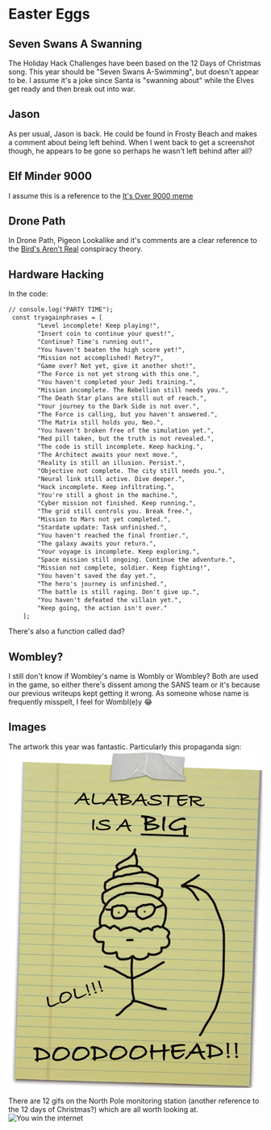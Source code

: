 # Easter Eggs

## Seven Swans A Swanning
The Holiday Hack Challenges have been based on the 12 Days of Christmas song. This year should be
"Seven Swans A-Swimming", but doesn't appear to be. I assume it's a joke since Santa is "swanning
about" while the Elves get ready and then break out into war.

## Jason
As per usual, Jason is back. He could be found in Frosty Beach and makes a comment about being left
behind. When I went back to get a screenshot though, he appears to be gone so perhaps he wasn't left
behind after all?

## Elf Minder 9000
I assume this is a reference to the [It's Over 9000 meme](https://knowyourmeme.com/memes/its-over-9000)

## Drone Path
In Drone Path, Pigeon Lookalike and it's comments are a clear reference to the
[Bird's Aren't Real](https://knowyourmeme.com/memes/birds-arent-real) conspiracy theory.

## Hardware Hacking
In the code:
```
// console.log("PARTY TIME");
 const tryagainphrases = [
    	"Level incomplete! Keep playing!",
    	"Insert coin to continue your quest!",
    	"Continue? Time's running out!",
    	"You haven't beaten the high score yet!",
    	"Mission not accomplished! Retry?",
    	"Game over? Not yet, give it another shot!",
    	"The Force is not yet strong with this one.",
    	"You haven't completed your Jedi training.",
    	"Mission incomplete. The Rebellion still needs you.",
    	"The Death Star plans are still out of reach.",
    	"Your journey to the Dark Side is not over.",
    	"The Force is calling, but you haven't answered.",
    	"The Matrix still holds you, Neo.",
    	"You haven't broken free of the simulation yet.",
    	"Red pill taken, but the truth is not revealed.",
    	"The code is still incomplete. Keep hacking.",
    	"The Architect awaits your next move.",
    	"Reality is still an illusion. Persist.",
    	"Objective not complete. The city still needs you.",
    	"Neural link still active. Dive deeper.",
    	"Hack incomplete. Keep infiltrating.",
    	"You're still a ghost in the machine.",
    	"Cyber mission not finished. Keep running.",
    	"The grid still controls you. Break free.",
    	"Mission to Mars not yet completed.",
    	"Stardate update: Task unfinished.",
    	"You haven't reached the final frontier.",
    	"The galaxy awaits your return.",
    	"Your voyage is incomplete. Keep exploring.",
    	"Space mission still ongoing. Continue the adventure.",
    	"Mission not complete, soldier. Keep fighting!",
    	"You haven't saved the day yet.",
    	"The hero's journey is unfinished.",
    	"The battle is still raging. Don't give up.",
    	"You haven't defeated the villain yet.",
    	"Keep going, the action isn't over."
  	];
```
There's also a function called dad?

## Wombley?

I still don't know if Wombley's name is Wombly or Wombley? Both are used in the game, so either there's
dissent among the SANS team or it's because our previous writeups kept getting it wrong. As someone whose
name is frequently misspelt, I feel for Wombl(e)y 😂

## Images

The artwork this year was fantastic. Particularly this propaganda sign:
![Alabaster is a dootie](../docs/img/propaganda.png)

There are 12 gifs on the North Pole monitoring station (another reference to the 12 days of Christmas?)
which are all worth looking at.
![You win the internet](https://2024.holidayhackchallenge.com/images/feed/10.gif)